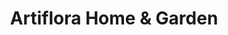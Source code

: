 ---
title: "Artiflora Home & Garden"
url: /platja-daro/artiflora-home-y-garden/
shop: centro de jardinería
---